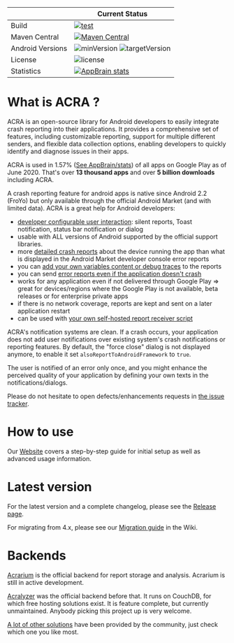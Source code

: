 
||Current Status|
|---|---|
|Build|[ ![test](https://github.com/ACRA/acra/workflows/test/badge.svg?branch=master) ](https://github.com/ACRA/acra/actions?query=workflow%3Atest)|
|Maven Central|[![Maven Central](https://img.shields.io/maven-central/v/ch.acra/acra-core.svg)](https://search.maven.org/#search%7Cga%7C1%7Cg%3A%22ch.acra%22)|
|Android Versions|![minVersion](https://img.shields.io/badge/dynamic/json?label=Android%20Min%20Version&query=version&url=https%3A%2F%2Ffaendir.com%2Fandroid%2Facra.php%3Fversion%3Dandroid-min) ![targetVersion](https://img.shields.io/badge/dynamic/json?label=Android%20Target%20Version&query=version&url=https%3A%2F%2Ffaendir.com%2Fandroid%2Facra.php%3Fversion%3Dandroid-target)|
|License|![license](https://img.shields.io/github/license/ACRA/acra.svg)|
| Statistics|[![AppBrain stats](https://www.appbrain.com/stats/libraries/shield/acra.svg)](https://www.appbrain.com/stats/libraries/details/acra/acra)|

What is ACRA ?
==============

ACRA is an open-source library for Android developers to easily integrate crash reporting into their applications. It provides a comprehensive set of features, including customizable reporting, support for multiple different senders, and flexible data collection options, enabling developers to quickly identify and diagnose issues in their apps.

ACRA is used in 1.57% ([See AppBrain/stats](https://www.appbrain.com/stats/libraries/details/acra/acra)) of all apps on Google Play as of June 2020. That's over **13 thousand apps** and over **5 billion downloads** including ACRA.

A crash reporting feature for android apps is native since Android 2.2 (FroYo) but only available through the official Android Market (and with limited data). ACRA is a great help for Android developers:

  * [developer configurable user interaction](https://www.acra.ch/docs/Interactions): silent reports, Toast notification, status bar notification or dialog
  * usable with ALL versions of Android supported by the official support libraries.
  * more [detailed crash reports](https://www.acra.ch/javadoc/latest/org/acra/ReportField.html) about the device running the app than what is displayed in the Android Market developer console error reports
  * you can [add your own variables content or debug traces](https://www.acra.ch/docs/AdvancedUsage#adding-your-own-custom-variables-or-traces-in-crash-reports-breadcrumbs) to the reports
  * you can send [error reports even if the application doesn't crash](https://www.acra.ch/docs/AdvancedUsage#sending-reports-for-caught-exceptions-or-for-unexpected-application-state-without-any-exception)
  * works for any application even if not delivered through Google Play => great for devices/regions where the Google Play is not available, beta releases or for enterprise private apps
  * if there is no network coverage, reports are kept and sent on a later application restart
  * can be used with [your own self-hosted report receiver script](https://www.acra.ch/docs/Senders)

ACRA's notification systems are clean. If a crash occurs, your application does not add user notifications over existing system's crash notifications or reporting features. By default, the "force close" dialog is not displayed anymore, to enable it set `alsoReportToAndroidFramework` to `true`.

The user is notified of an error only once, and you might enhance the perceived quality of your application by defining your own texts in the notifications/dialogs.

Please do not hesitate to open defects/enhancements requests in [the issue tracker](https://github.com/ACRA/acra/issues).

How to use
=====
Our [Website](https://www.acra.ch/docs/Setup) covers a step-by-step guide for initial setup as well as advanced usage information.

Latest version
===========================================

For the latest version and a complete changelog, please see the [Release page](https://github.com/ACRA/acra/releases).

For migrating from 4.x, please see our [Migration guide](https://github.com/ACRA/acra/wiki/Migrating) in the Wiki.

Backends
========

[Acrarium](https://github.com/F43nd1r/Acrarium) is the official backend for report storage and analysis. Acrarium is still in active development.

[Acralyzer](https://github.com/ACRA/acralyzer) was the official backend before that. It runs on CouchDB, for which free hosting solutions exist. It is feature complete, but currently unmaintained. Anybody picking this project up is very welcome.

[A lot of other solutions](https://www.acra.ch/docs/Backends) have been provided by the community, just check which one you like most.

